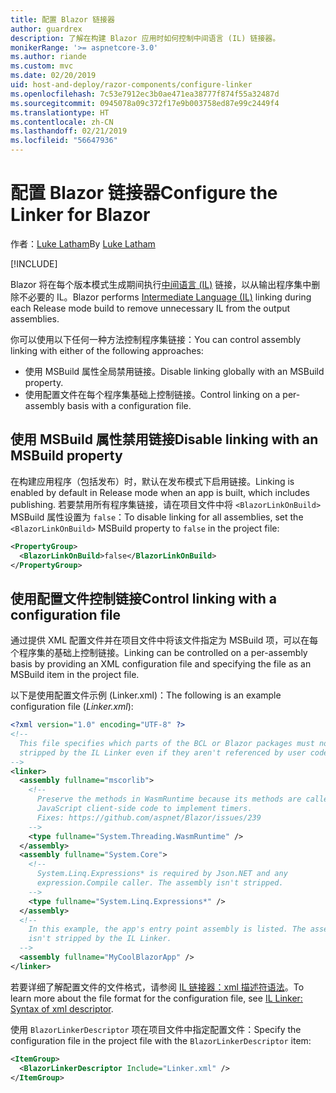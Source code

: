 ```yaml
---
title: 配置 Blazor 链接器
author: guardrex
description: 了解在构建 Blazor 应用时如何控制中间语言 (IL) 链接器。
monikerRange: '>= aspnetcore-3.0'
ms.author: riande
ms.custom: mvc
ms.date: 02/20/2019
uid: host-and-deploy/razor-components/configure-linker
ms.openlocfilehash: 7c53e7912ec3b0ae471ea38777f874f55a32487d
ms.sourcegitcommit: 0945078a09c372f17e9b003758ed87e99c2449f4
ms.translationtype: HT
ms.contentlocale: zh-CN
ms.lasthandoff: 02/21/2019
ms.locfileid: "56647936"
---
```

# <a name="configure-the-linker-for-blazor"></a><span data-ttu-id="2f3b6-103">配置 Blazor 链接器</span><span class="sxs-lookup"><span data-stu-id="2f3b6-103">Configure the Linker for Blazor</span></span>

<span data-ttu-id="2f3b6-104">作者：[Luke Latham](https://github.com/guardrex)</span><span class="sxs-lookup"><span data-stu-id="2f3b6-104">By [Luke Latham](https://github.com/guardrex)</span></span>

[!INCLUDE[](~/includes/razor-components-preview-notice.md)]

<span data-ttu-id="2f3b6-105">Blazor 将在每个版本模式生成期间执行[中间语言 (IL)](/dotnet/standard/managed-code#intermediate-language--execution) 链接，以从输出程序集中删除不必要的 IL。</span><span class="sxs-lookup"><span data-stu-id="2f3b6-105">Blazor performs [Intermediate Language (IL)](/dotnet/standard/managed-code#intermediate-language--execution) linking during each Release mode build to remove unnecessary IL from the output assemblies.</span></span>

<span data-ttu-id="2f3b6-106">你可以使用以下任何一种方法控制程序集链接：</span><span class="sxs-lookup"><span data-stu-id="2f3b6-106">You can control assembly linking with either of the following approaches:</span></span>

* <span data-ttu-id="2f3b6-107">使用 MSBuild 属性全局禁用链接。</span><span class="sxs-lookup"><span data-stu-id="2f3b6-107">Disable linking globally with an MSBuild property.</span></span>
* <span data-ttu-id="2f3b6-108">使用配置文件在每个程序集基础上控制链接。</span><span class="sxs-lookup"><span data-stu-id="2f3b6-108">Control linking on a per-assembly basis with a configuration file.</span></span>

## <a name="disable-linking-with-an-msbuild-property"></a><span data-ttu-id="2f3b6-109">使用 MSBuild 属性禁用链接</span><span class="sxs-lookup"><span data-stu-id="2f3b6-109">Disable linking with an MSBuild property</span></span>

<span data-ttu-id="2f3b6-110">在构建应用程序（包括发布）时，默认在发布模式下启用链接。</span><span class="sxs-lookup"><span data-stu-id="2f3b6-110">Linking is enabled by default in Release mode when an app is built, which includes publishing.</span></span> <span data-ttu-id="2f3b6-111">若要禁用所有程序集链接，请在项目文件中将 `<BlazorLinkOnBuild>` MSBuild 属性设置为 `false`：</span><span class="sxs-lookup"><span data-stu-id="2f3b6-111">To disable linking for all assemblies, set the `<BlazorLinkOnBuild>` MSBuild property to `false` in the project file:</span></span>

```xml
<PropertyGroup>
  <BlazorLinkOnBuild>false</BlazorLinkOnBuild>
</PropertyGroup>
```

## <a name="control-linking-with-a-configuration-file"></a><span data-ttu-id="2f3b6-112">使用配置文件控制链接</span><span class="sxs-lookup"><span data-stu-id="2f3b6-112">Control linking with a configuration file</span></span>

<span data-ttu-id="2f3b6-113">通过提供 XML 配置文件并在项目文件中将该文件指定为 MSBuild 项，可以在每个程序集的基础上控制链接。</span><span class="sxs-lookup"><span data-stu-id="2f3b6-113">Linking can be controlled on a per-assembly basis by providing an XML configuration file and specifying the file as an MSBuild item in the project file.</span></span>

<span data-ttu-id="2f3b6-114">以下是使用配置文件示例 (Linker.xml)：</span><span class="sxs-lookup"><span data-stu-id="2f3b6-114">The following is an example configuration file (*Linker.xml*):</span></span>

```xml
<?xml version="1.0" encoding="UTF-8" ?>
<!--
  This file specifies which parts of the BCL or Blazor packages must not be
  stripped by the IL Linker even if they aren't referenced by user code.
-->
<linker>
  <assembly fullname="mscorlib">
    <!--
      Preserve the methods in WasmRuntime because its methods are called by 
      JavaScript client-side code to implement timers.
      Fixes: https://github.com/aspnet/Blazor/issues/239
    -->
    <type fullname="System.Threading.WasmRuntime" />
  </assembly>
  <assembly fullname="System.Core">
    <!--
      System.Linq.Expressions* is required by Json.NET and any 
      expression.Compile caller. The assembly isn't stripped.
    -->
    <type fullname="System.Linq.Expressions*" />
  </assembly>
  <!--
    In this example, the app's entry point assembly is listed. The assembly
    isn't stripped by the IL Linker.
  -->
  <assembly fullname="MyCoolBlazorApp" />
</linker>
```

<span data-ttu-id="2f3b6-115">若要详细了解配置文件的文件格式，请参阅 [IL 链接器：xml 描述符语法](https://github.com/mono/linker/blob/master/src/linker/README.md#syntax-of-xml-descriptor)。</span><span class="sxs-lookup"><span data-stu-id="2f3b6-115">To learn more about the file format for the configuration file, see [IL Linker: Syntax of xml descriptor](https://github.com/mono/linker/blob/master/src/linker/README.md#syntax-of-xml-descriptor).</span></span>

<span data-ttu-id="2f3b6-116">使用 `BlazorLinkerDescriptor` 项在项目文件中指定配置文件：</span><span class="sxs-lookup"><span data-stu-id="2f3b6-116">Specify the configuration file in the project file with the `BlazorLinkerDescriptor` item:</span></span>

```xml
<ItemGroup>
  <BlazorLinkerDescriptor Include="Linker.xml" />
</ItemGroup>
```
